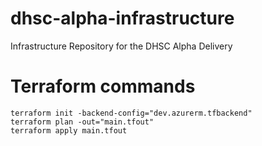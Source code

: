 # dhsc-alpha-infrastructure
Infrastructure Repository for the DHSC Alpha Delivery

# Terraform commands
```
terraform init -backend-config="dev.azurerm.tfbackend"
terraform plan -out="main.tfout"
terraform apply main.tfout
```